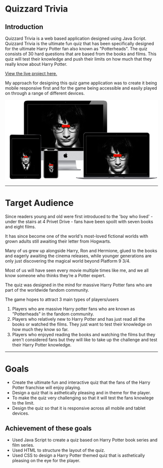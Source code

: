 # Quizzard Trivia

## Introduction
Quizzard Trivia is a web based application designed using Java Script. Quizzard Trivia is the ultimate fun quiz that has been specifically designed for the ultimate Harry Potter fan also known as "Potterheads". The quiz consists of 30 hard questions that are based from the books and films. This quiz will test their knowledge and push their limits on how much that they really know about Harry Potter.

[View the live project here.](https://joycey83.github.io/Quizzard-Trivia/)

My approach for designing this quiz game application was to create it being mobile responsive first and for the game being accessible and easily played on through a range of different devices.

![page mock up.](assets/images/quizzard-mock-up.JPG)

---
# Target Audience

Since readers young and old were first introduced to the 'boy who lived' -under the stairs at 4 Privet Drive -  fans have been spoilt with seven books and eight films.

It has since become one of the world's most-loved fictional worlds with grown adults still awaiting their letter from Hogwarts.

Many of us grew up alongside Harry, Ron and Hermione, glued to the books and eagerly awaiting the cinema releases, while younger generations are only just discovering the magical world beyond Platform 9 3/4.

Most of us will have seen every movie multiple times like me, and we all know someone who thinks they’re a Potter expert.

The quiz was designed in the mind for massive Harry Potter fans who are part of the worldwide fandom community.

The game hopes to attract 3 main types of players/users

1. Players who are massive Harry potter fans who are known as "Potterheads" in the fandom community.
2. Players who relatively new to Harry Potter and has just read all the books or watched the films. They just want to test their knowledge on how much they know so far.
3. Players who enjoyed reading the books and watching the films but they aren't considered fans but they will like to take up the challenge and test their Harry Potter knowledge.

---
# Goals
 - Create the ultimate fun and interactive quiz that the fans of the Harry Potter franchise will enjoy playing.
 - Design a quiz that is asthetically pleasing and in theme for the player.
 - To make the quiz very challenging so that it will test the fans knowlege to the limit.
 - Design the quiz so that it is responsive across all mobile and tablet devices.

 ## Achievement of these goals
 - Used Java Script to create a quiz based on Harry Potter book series and film series.
 - Used HTML to structure the layout of the quiz.
 - Used CSS to design a Harry Potter themed quiz that is asthetically pleasing on the eye for the player.


